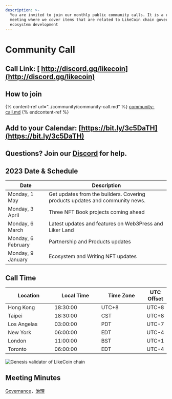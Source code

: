 ```yaml
---
description: >-
  You are invited to join our monthly public community calls. It is a recurrent
  meeting where we cover items that are related to LikeCoin chain governance and
  ecosystem development
---
```


# Community Call

## Call Link: [ http://discord.gg/likecoin](http://discord.gg/likecoin)

## How to join

{% content-ref url="../community/community-call.md" %}
[community-call.md](../community/community-call.md)
{% endcontent-ref %}

## Add to your Calendar: [https://bit.ly/3c5DaTH](https://bit.ly/3c5DaTH)

## Questions? Join our [Discord](http://discord.gg/likecoin) for help.

## **2023 Date & Schedule**

| Date               | Description                                                                  |
| ------------------ | ---------------------------------------------------------------------------- |
| Monday, 1 May      | Get updates from the builders. Covering products updates and community news. |
| Monday, 3 April    | Three NFT Book projects coming ahead                                         |
| Monday, 6 March    | Latest updates and features on Web3Press and Liker Land                      |
| Monday, 6 February | Partnership and Products updates                                             |
| Monday, 9 January  | Ecosystem and Writing NFT updates                                            |

## **Call Time**

<table><thead><tr><th width="150">Location</th><th width="150">Local Time</th><th width="150">Time Zone</th><th>UTC Offset</th></tr></thead><tbody><tr><td>Hong Kong</td><td>18:30:00</td><td>UTC+8</td><td>UTC+8</td></tr><tr><td>Taipei</td><td>18:30:00</td><td>CST</td><td>UTC+8</td></tr><tr><td>Los Angelas</td><td>03:00:00</td><td>PDT</td><td>UTC-7</td></tr><tr><td>New York</td><td>06:00:00</td><td>EDT</td><td>UTC-4</td></tr><tr><td>London</td><td>11:00:00</td><td>BST</td><td>UTC+1</td></tr><tr><td>Toronto</td><td>06:00:00</td><td>EDT</td><td>UTC-4</td></tr></tbody></table>

![Genesis validator of LikeCoin chain](../../.gitbook/assets/LikeCoin\_AD70\_Validators-01.png)

## Meeting Minutes

[Governance](https://blog.like.co/category/governance/)，[治理](https://blog.like.co/zh/category/%E6%B2%BB%E7%90%86/)
